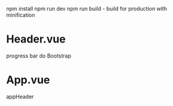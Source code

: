 npm install
npm run dev
npm run build - build for production with minification


# Header.vue
progress bar do Bootstrap

# App.vue
appHeader